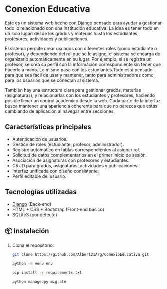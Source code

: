 # Conexion Educativa

Este es un sistema web hecho con Django pensado para ayudar a gestionar todo lo relacionado con una institución educativa. La idea es tener todo en un solo lugar: desde los grados y materias hasta los estudiantes, profesores, actividades y publicaciones.

El sistema permite crear usuarios con diferentes roles (como estudiante o profesor), y dependiendo del rol que se le asigne, el sistema se encarga de organizarlo automáticamente en su lugar. Por ejemplo, si se registra un profesor, se crea su perfil con la información correspondiente sin tener que hacerlo a mano. Lo mismo pasa con los estudiantes.Todo está pensado para que sea fácil de usar y mantener, tanto para administradores como para los usuarios que se conectan al sistema.

También hay una estructura clara para gestionar grados, materias (asignaturas), y relacionarlas con los estudiantes y profesores, haciendo posible llevar un control académico desde la web. Cada parte de la interfaz busca mantener una apariencia coherente para que no parezca que estás cambiando de aplicación al navegar entre secciones.


## Características principales

- Autenticación de usuarios.
- Gestión de roles (estudiante, profesor, administrador).
- Registro automático en tablas correspondientes al asignar rol.
- Solicitud de datos complementarios en el primer inicio de sesión.
- Asociación de asignaturas con profesores y estudiantes.
- CRUD para grados, asignaturas, actividades y publicaciones.
- Interfaz unificada con diseño consistente.
- Perfil editable del usuario.

##  Tecnologías utilizadas

- [Django](https://www.djangoproject.com/) (Back-end)
- HTML + CSS + Bootstrap (Front-end básico)
- SQLite3 (por defecto)

## 📦 Instalación

1. Clona el repositorio:

   ```bash
   git clone https://github.com/Albert21Arg/ConexioEducativa.git
   
   python -m venv env

   pip install -r requirements.txt

   python manage.py migrate
